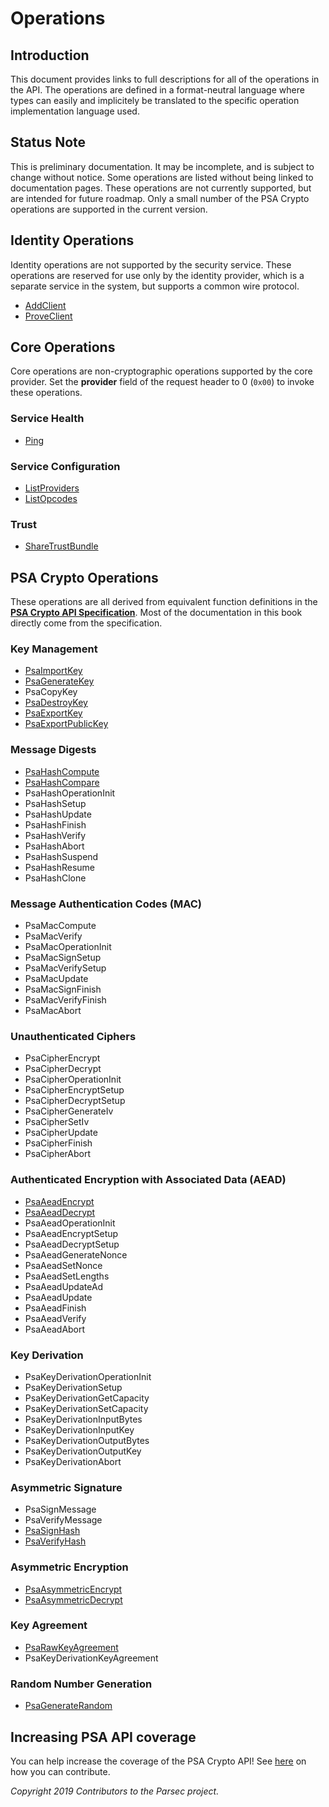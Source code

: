# Operations

## Introduction

This document provides links to full descriptions for all of the operations in the API. The
operations are defined in a format-neutral language where types can easily and implicitely be
translated to the specific operation implementation language used.

## Status Note

This is preliminary documentation. It may be incomplete, and is subject to change without notice.
Some operations are listed without being linked to documentation pages. These operations are not
currently supported, but are intended for future roadmap. Only a small number of the PSA Crypto
operations are supported in the current version.

## Identity Operations

Identity operations are not supported by the security service. These operations are reserved for use
only by the identity provider, which is a separate service in the system, but supports a common wire
protocol.

- [AddClient](add_client.md)
- [ProveClient](prove_client.md)

## Core Operations

Core operations are non-cryptographic operations supported by the core provider. Set the
**provider** field of the request header to 0 (`0x00`) to invoke these operations.

### Service Health

- [Ping](ping.md)

### Service Configuration

- [ListProviders](list_providers.md)
- [ListOpcodes](list_opcodes.md)

### Trust

- [ShareTrustBundle](share_trust_bundle.md)

## PSA Crypto Operations

These operations are all derived from equivalent function definitions in the [**PSA Crypto API
Specification**](https://developer.arm.com/architectures/security-architectures/platform-security-architecture/documentation).
Most of the documentation in this book directly come from the specification.

### Key Management

- [PsaImportKey](psa_import_key.md)
- [PsaGenerateKey](psa_generate_key.md)
- PsaCopyKey
- [PsaDestroyKey](psa_destroy_key.md)
- [PsaExportKey](psa_export_key.md)
- [PsaExportPublicKey](psa_export_public_key.md)

### Message Digests

- [PsaHashCompute](psa_hash_compute.md)
- [PsaHashCompare](psa_hash_compare.md)
- PsaHashOperationInit
- PsaHashSetup
- PsaHashUpdate
- PsaHashFinish
- PsaHashVerify
- PsaHashAbort
- PsaHashSuspend
- PsaHashResume
- PsaHashClone

### Message Authentication Codes (MAC)

- PsaMacCompute
- PsaMacVerify
- PsaMacOperationInit
- PsaMacSignSetup
- PsaMacVerifySetup
- PsaMacUpdate
- PsaMacSignFinish
- PsaMacVerifyFinish
- PsaMacAbort

### Unauthenticated Ciphers

- PsaCipherEncrypt
- PsaCipherDecrypt
- PsaCipherOperationInit
- PsaCipherEncryptSetup
- PsaCipherDecryptSetup
- PsaCipherGenerateIv
- PsaCipherSetIv
- PsaCipherUpdate
- PsaCipherFinish
- PsaCipherAbort

### Authenticated Encryption with Associated Data (AEAD)

- [PsaAeadEncrypt](psa_aead_encrypt.md)
- [PsaAeadDecrypt](psa_aead_decrypt.md)
- PsaAeadOperationInit
- PsaAeadEncryptSetup
- PsaAeadDecryptSetup
- PsaAeadGenerateNonce
- PsaAeadSetNonce
- PsaAeadSetLengths
- PsaAeadUpdateAd
- PsaAeadUpdate
- PsaAeadFinish
- PsaAeadVerify
- PsaAeadAbort

### Key Derivation

- PsaKeyDerivationOperationInit
- PsaKeyDerivationSetup
- PsaKeyDerivationGetCapacity
- PsaKeyDerivationSetCapacity
- PsaKeyDerivationInputBytes
- PsaKeyDerivationInputKey
- PsaKeyDerivationOutputBytes
- PsaKeyDerivationOutputKey
- PsaKeyDerivationAbort

### Asymmetric Signature

- PsaSignMessage
- PsaVerifyMessage
- [PsaSignHash](psa_sign_hash.md)
- [PsaVerifyHash](psa_verify_hash.md)

### Asymmetric Encryption

- [PsaAsymmetricEncrypt](psa_asymmetric_encrypt.md)
- [PsaAsymmetricDecrypt](psa_asymmetric_decrypt.md)

### Key Agreement

- [PsaRawKeyAgreement](psa_raw_key_agreement.md)
- PsaKeyDerivationKeyAgreement

### Random Number Generation

- [PsaGenerateRandom](psa_generate_random.md)

## Increasing PSA API coverage

You can help increase the coverage of the PSA Crypto API! See
[here](../../contributing/adding_new_operation_how_to.md) on how you can contribute.

*Copyright 2019 Contributors to the Parsec project.*
